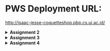 # PWS Deployment URL:
http://isaac-jesse-coquetteshop.pbp.cs.ui.ac.id/

<details>
<Summary><b>Assignment 2</b></Summary>
# How I implemented the [assignment checklist](https://pbp-fasilkom-ui.github.io/ganjil-2025/en/assignments/individual/assignment-2)

### Creating a new Django project
First, I created the main directory `coquette_shop` with:
```
mkdir coquette-shop
```

To avoid Python version conflicts and to contain the project, I use a Python virtual environment:
```
python -m venv env
env\Scripts\activate
```

Then, populated a **requirements.txt** file, and then installed them with
```
pip install -r requirements.txt
```

After Django is installed, I initialized the project with
```
django-admin startproject coquette_shop .
```

To test if the project is initialized, I added localhost(127.0.0.1) to the allowed hosts section of `settings.py`, then checked if Django showed the new project screen with

```
python manage.py runserver
```

### Creating an application `main` in the project

To create the 'main' application:
```
python manage.py startapp main
```

### Performing routing in the project so that the application `main` can run
This 'main' app needs to be added to the project directory (coquette_shop, not coquette-shop) settings.py **INSTALLED_APPS** field.

So far, 'main' does not have any html files to display, so I will add one in the templates directory as such:
```
cd main
mkdir templates
nvim main.html
```

I filled the **main.html** file with placeholder fields `{{ application_name }}`, `{{ name }}`, and `{{ class }}` where the 'context' will be supplied by views.py at a later step.

### Creating the Product model in `main` application

Since it was specified that there should be a field `name` with CharField, `price` with IntegerField, and `description` with TextField, I filled `main/models.py` with the following class:

```
from django.db import models


class Product(models.Model):
    name = models.CharField(max_length=255)
    price = models.IntegerField()
    description = models.TextField()
    coquetteness = models.IntegerField()
```

### Creating a function in `views.py` to display the application name , name, and class

Since I already created a template `main.html` with placeholder fields two steps ago, I need to create a function in `main/views.py` that simply shows `main.html` and provides context such as the application name, name, and class:

```
from django.shortcuts import render

def show_main(request):
    context = {
            'application_name': 'coquette-shop',
            'class': 'PBD KKI',
            'name': 'Isaac Jesse Boentoro',
    }
    return render(request, "main.html", context)
```

### Routing the `show_main` function in `views.py` to `urls.py`

I added ` path('', include('main.urls'))` to the `urlpatterns` field in `coquette-shop/urls.py` and
```
from django.urls import path
from main.views import show_main

app_name = 'main'
urlpatterns = [
        path('', show_main, name = 'show_main'),
]
```
to `main/urls.py`

### Performing deployment to PWS

I created a PWS project named coquetteshop, added `isaac-jesse-coquetteshop.pbp.cs.ui.ac.id` to `ALLOWED_HOSTS` in settings.py, then added it as remote and pushed it to PWS.

## Diagram explaining flow from Client request to `urls.py`, `views.py`, `models.py`, and the `html` file

![Diagram](readme_images/diagram.png)

## The use of `git` in software development

git is extremely useful for software developers to be able to track their changes, revert to previous versions of their project if need be, and allows developers to store their projects in remote repositories such as Github or Gitlab, making it possible to collaborate with others easily.

## Why is Django used as the starting point for learning software development?

In my opinion, Django is fairly straightforward to setup, and has an inherent user-friendly syntax because it is built on Python.

## Why is Django called an ORM?

Django is called an ORM because it maps entries in a database to objects in the object oriented programming language (namely, Python). Django in particular does this through the `models.py` file.
</details>

<details>
<Summary><b>Assignment 3</b></Summary>
## Why do we need Data delivery in implementing a platform?

Data delivery is useful to enable asynchronous communication between users of the platform, or between the administrator of the platform and its users. Platforms cannot function effectively as just a static site.

## JSON or XML?
In my opinion, JSON is simply superior. JSON is also more widely used for some reasons such as not needing a dedicated parser, shorter, and not needing closing tags.

## Explaining `is_valid()`
is_valid() is used to validate the user input before saving it to the database. It is not guaranteed that site users will submit the correct format of data, then it is crucial to make sure that the form input is valid before being submitted to the database, potentially preventing errors down the line.

## CSRF Token 
CSRF Tokens are a hidden field that makes sure that the connection between the user's web browser is valid with the website. This prevents Cross-Site Request Forgery attacks, where a malicious website tricks a user's browser into falsely performing actions on another website where they are already authenticated. Without this, it is possible for the user's web browser to be manipulated and submit data to the Django form without their consent.

# How I implemented the [assignment checklist](https://pbp-fasilkom-ui.github.io/ganjil-2025/en/assignments/individual/assignment-3)

### Setting up base template
To avoid code repetition and ease extending the site template, I created a template directory in the root directory and created `base.html`.

To reflect these changes, I then added BASE_DIR / 'templates' in settings.py to the DjangoTemplates DIR field.

### Creating forms
In the 'main' application folder, I created `forms.py` which uses the previously created `Product` model in `models.py`.

```py
from django.forms import ModelForm
from main.models import Product

class ProductEntryForm(ModelForm):
    class Meta:
        model = Product
        fields = ["name", "price", "description", "coquetteness"]

```

To correctly identify each `Product` model, I added a UUID to the model as such:

```py
class Product(modelsModel):
    ...
   id = models.UUIDField(primary_key = True, default=uuid.uuid4, editable=False)
   ...
```

### Creating the HTML field to use the form
Using codeblocks, I created `create_product.html` that uses the form created earlier, and then displayed the stored models in `main.html` by returning all Products in `views.py` as context.

`create_product.html`
```html
{% extends 'base.html' %} 
{% block content %}
<h1>Add Product</h1>

<form method="POST">
  {% csrf_token %}
  <table>
    {{ form.as_table }}
    <tr>
      <td></td>
      <td> 
        <input type="submit" value="Add Product" />
      </td>
    </tr>
  </table>
</form>

{% endblock %}
```

`main.html`

```html
{% if not products %}
<p>There are no producs.</p>
{% else %}
<table>
  <tr>
    <th>Product Name</th>
    <th>Price</th>
    <th>Description</th>
    <th>Coquetteness</th>
  </tr>

  {% comment %} This is how to display Product data
  {% endcomment %} 
  {% for product in products %}
  <tr>
    <td>{{product.name}}</td>
    <td>{{product.price}}</td>
    <td>{{product.description}}</td>
    <td>{{product.coquetteness}}</td>
  </tr>
  {% endfor %}
</table>
{% endif %}

<br />

<a href="{% url 'main:create_product' %}">
  <button>Add New Product</button>
</a>
{% endblock content %}
```

`views.py`
```py
def show_main(request):
    ...
    return render(request, "main.html", context)
        products = Product.objects.all()
    ...
```
Then, added the actual form to `views.py` and implemented input validation.
`views.py`
```py
def create_product(request):
       form = ProductEntryForm(request.POST or None)
       if form.is_valid() and request.method == "POST":
              form.save()
              return redirect('main:show_main')
       context = {'form': form}
       return render(request, "create_product.html", context)
```


### To access the XML and JSON data from the forms directly, I created 4 functions  (show_json, show_xml, show_json_by_id, show_xml_by_id)

`views.py`

```py

def show_xml(request):
        data = Product.objects.all()
        return HttpResponse(serializers.serialize("xml", data), content_type="application/xml")

def show_json(request):
        data = Product.objects.all()
        return HttpResponse(serializers.serialize("json", data), content_type="application/json")

def show_xml_by_id(request, id):
        data = Product.objects.filter(pk=id)
        return HttpResponse(serializers.serialize("xml", data), content_type="application/xml")

def show_json_by_id(request, id):
        data = Product.objects.filter(pk=id)
        return HttpResponse(serializers.serialize("json", data), content_type="application/json")
```

## Using Postman to test GET requests:
![postman test](readme_images/postman_1.png)
![postman test](readme_images/postman_2.png)
![postman test](readme_images/postman_3.png)
![postman test](readme_images/postman_4.png)

</details>
<details>
<Summary><b>Assignment 4</b></Summary>
# How I implemented the [assignment checklist](https://pbp-fasilkom-ui.github.io/ganjil-2025/en/assignments/individual/assignment-4)


## Creating the register, log in and log out functions
In `views.py`, I added the following lines:

```py
def register(request):
        form = UserCreationForm()
        if request.method == "POST":
                form = UserCreationForm(request.POST)
                if form.is_valid():
                        form.save()
                        messages.success(request, 'Your account has been successfully created!')
                        return redirect('main:login')
        context = {'form':form}
        return render(request, 'register.html', context)

def login_user(request):
        if request.method == 'POST':
                form = AuthenticationForm(data=request.POST)

                if form.is_valid():
                        user = form.get_user()
                        if user is not None:
                                login(request, user)
                                response = HttpResponseRedirect(reverse("main:show_main"))
                                response.set_cookie('last_login', str(datetime.datetime.now()))
                                return response
                        # login(request, user)
                        # response = HttpResponseRedirect(reverse("main:show_main"))
                        # response.set_cookie('last_login', str(datetime.datetime.now()))
                        # return response
        else:
                form = AuthenticationForm(request)

        context = {'form':form}
        return render(request, 'login.html', context)
        

def logout_user(request):
        logout(request)
        response = HttpResponseRedirect(reverse('main:login'))
        response.delete_cookie('last_login')
        return response
```

The login and logout functions also use cookies to automatically log-in a user unless specified otherwise. The cookie is then sent as context to `show_main`:

`views.py`
```py
def show_main(request):
...
                'last_login': request.COOKIES['last_login'],
        }
        return render(request, "main.html", context)  
```

Since the `register` function expects a `register.html`, let's make that:
```html
{% extends 'base.html' %} {% block meta %}
<title>Register</title>
{% endblock meta %} {% block content %}

<div class="login">
  <h1>Register</h1>

  <form method="POST">
    {% csrf_token %}
    <table>
      {{ form.as_table }}
      <tr>
        <td></td>
        <td><input type="submit" name="submit" value="Register" /></td>
      </tr>
    </table>
  </form>

  {% if messages %}
  <ul>
    {% for message in messages %}
    <li>{{ message }}</li>
    {% endfor %}
  </ul>
  {% endif %}
</div>

{% endblock content %}
```

This `register.html` file extends to the main template `base.html` for simplicity.

Now to perform routing on all of these new functions, import them to `urls.py` and add them to `urlpatterns`:

`urls.py`
```py
from main.views import (
      ...
      register,
      login_user,
      logout_user,
      ...
)

app_name = 'main'
urlpatterns = [
        ...
        path('register/', register, name='register'),
        path('login/', login_user, name='login'),
        path('logout/', logout_user, name='logout'),
        ...
]
```

Since we want to force users to login before accessing the site, we can add that restriction to the `show_main` function as such:

```py
from django.contrib.auth.decorators import login_required


@login_required(login_url='/login')
def show_main(request):
...
```

## Connecting the `Product` model to each user:

`views.py`
```py
def show_main(request):
        products = Product.objects.filter(user=request.user)
        context = {
        ...
```

`models.py`
```py
class Product(models.Model):
    user = models.ForeignKey(User, on_delete=models.CASCADE)
    ...
```

This makes each instance of the `Product` model tied to each user, so that only authorized users can view their respective `Product` models.

We also modify `create_product` in `views.py` as such, to modify the `user` field *before* saving it to the database to tie it to the user that created it.

```py
def create_product(request):
       form = ProductEntryForm(request.POST or None)
       if form.is_valid() and request.method == "POST":
              # These lines
              product = form.save(commit=False)
              product.user = request.user
              product.save()
              #
              return redirect('main:show_main')
       context = {'form': form}
       return render(request, "create_product.html", context)
```

## Difference between `HttpResponseRedirect()` and `redirect()`

`HttpResponseRedirect()`:

Usage: Redirects to a URL.
Syntax: Requires a URL string.

`redirect()`:

Usage: A shortcut for redirection.
Syntax: Can take a URL, a view name, or a view name with arguments.

## How is `Product` model linked with `User`?

The `Product` model is linked to each user via a foreign-key approach:

`models.py`

```py
class Product(models.Model):
    user = models.ForeignKey(User, on_delete=models.CASCADE)
```

And when each Product is created via `create_product`, it is linked to the user:

`views.py`
```py
def create_product(request):
       form = ProductEntryForm(request.POST or None)
       if form.is_valid() and request.method == "POST":
              product = form.save(commit=False)
              product.user = request.user
```

## Difference between authentication and authorization, and what happens when a user logs in.

Authentication: Verifying the identity of a user (ensuring they are who they claim to be)

Django implements this with built in views and forms such as `LoginView`, `LogoutView`, and `AuthenticationForm`

Authorization: Determining what an authenticated user is allowed to do based on its roles and permissions.

Django implements this via the `User` model and `Permissions`.

What hapepns when a user logs in?
1. User submits Login form
2. Authentication
- Django checks if the provided credentials are in the database
- The user is then authenticated
3. Session creation:
- Django creates a session for the authenticated user
- Session ID is stored as a cookie on the user's browsesr
4. User Object:
- Authenticated users are associated with a `User` object, accessible via `request.user` in `views.py`.
5. Redirection
- The user is then redirected to `main.html`

</details>